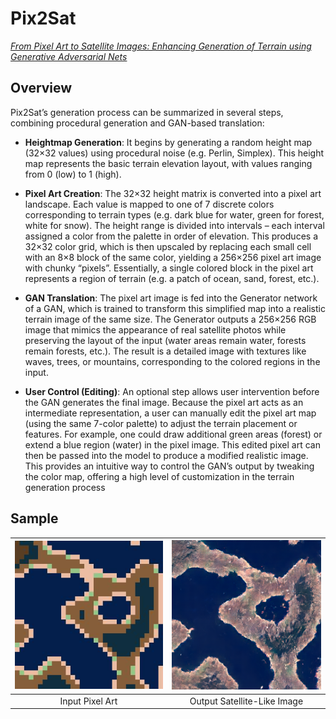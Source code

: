 # Pix2Sat

[_From Pixel Art to Satellite Images: Enhancing Generation of Terrain using Generative Adversarial Nets_](pix2sat.pdf)

## Overview
Pix2Sat’s generation process can be summarized in several steps, combining procedural generation and GAN-based translation:

- **Heightmap Generation**: It begins by generating a random height map (32×32 values) using procedural noise (e.g. Perlin, Simplex)​. This height map represents the basic terrain elevation layout, with values ranging from 0 (low) to 1 (high).

- **Pixel Art Creation**: The 32×32 height matrix is converted into a pixel art landscape. Each value is mapped to one of 7 discrete colors corresponding to terrain types (e.g. dark blue for water, green for forest, white for snow)​. The height range is divided into intervals – each interval assigned a color from the palette in order of elevation​. This produces a 32×32 color grid, which is then upscaled by replacing each small cell with an 8×8 block of the same color, yielding a 256×256 pixel art image with chunky “pixels”​. Essentially, a single colored block in the pixel art represents a region of terrain (e.g. a patch of ocean, sand, forest, etc.).

- **GAN Translation**: The pixel art image is fed into the Generator network of a GAN, which is trained to transform this simplified map into a realistic terrain image of the same size​. The Generator outputs a 256×256 RGB image that mimics the appearance of real satellite photos while preserving the layout of the input (water areas remain water, forests remain forests, etc.). The result is a detailed image with textures like waves, trees, or mountains, corresponding to the colored regions in the input.

- **User Control (Editing)**: An optional step allows user intervention before the GAN generates the final image. Because the pixel art acts as an intermediate representation, a user can manually edit the pixel art map (using the same 7-color palette) to adjust the terrain placement or features​. For example, one could draw additional green areas (forest) or extend a blue region (water) in the pixel image. This edited pixel art can then be passed into the model to produce a modified realistic image. This provides an intuitive way to control the GAN’s output by tweaking the color map, offering a high level of customization in the terrain generation process​


## Sample
|  ![alt text](sample/input.jpg)  |  ![alt text](sample/output.png)  |
| :---: | :---: |
|  Input Pixel Art  |  Output Satellite-Like Image  |